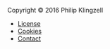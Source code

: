 Copyright &copy; 2016 Philip Klingzell

* [License](license)
* [Cookies](cookies)
* [Contact](contact)
